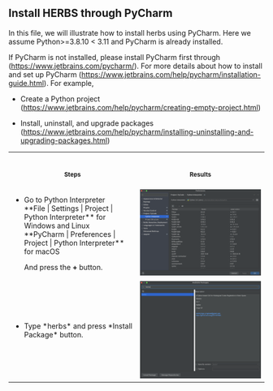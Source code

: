 ## Install HERBS through PyCharm

In this file, we will illustrate how to install herbs using PyCharm. Here we assume Python>=3.8.10
 < 3.11 and PyCharm is already installed.

If PyCharm is not installed, please install PyCharm first through (https://www.jetbrains.com/pycharm/). For more details about how to install and set up PyCharm (https://www.jetbrains.com/help/pycharm/installation-guide.html). For example,

- Create a Python project (https://www.jetbrains.com/help/pycharm/creating-empty-project.html)

- Install, uninstall, and upgrade packages (https://www.jetbrains.com/help/pycharm/installing-uninstalling-and-upgrading-packages.html)


<table>
<tr>
<th align="center">
<img width="441" height="1">
<p> 
<small>
Steps
</small>
</p>
</th>
<th align="center">
<img width="441" height="1">
<p>
<small>
Results
</small>
</p>
</th>
</tr>
<tr>
<td>
<ul>
<li>Go to Python Interpreter <br>
	**File | Settings | Project | Python Interpreter** for Windows and Linux <br>
	**PyCharm | Preferences | Project | Python Interpreter** for macOS
	
And press the **+** button.
</li>
</ul>
</td>
<td align="center" width="50%">
<img src="../image/download_pycharm1.png" width="500">
</td>
</tr>
</tr>
<tr>
<td>
<ul>
<li>Type *herbs* and press *Install Package* button.
</li>
</ul>
</td>
<td align="center" width="50%">
<img src="../image/download_pycharm2.png" width="500">
</td>
</tr>

</table>

